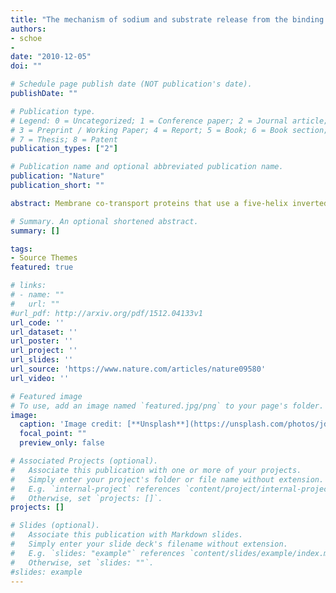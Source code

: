 ```yaml
---
title: "The mechanism of sodium and substrate release from the binding pocket of vSGLT"
authors:
- schoe 
- 
date: "2010-12-05"
doi: ""

# Schedule page publish date (NOT publication's date).
publishDate: ""

# Publication type.
# Legend: 0 = Uncategorized; 1 = Conference paper; 2 = Journal article;
# 3 = Preprint / Working Paper; 4 = Report; 5 = Book; 6 = Book section;
# 7 = Thesis; 8 = Patent
publication_types: ["2"]

# Publication name and optional abbreviated publication name.
publication: "Nature"
publication_short: ""

abstract: Membrane co-transport proteins that use a five-helix inverted repeat motif have recently emerged as one of the largest structural classes of secondary active transporters1,2. However, despite many structural advances there is no clear evidence of how ion and substrate transport are coupled. Here we report a comprehensive study of the sodium/galactose transporter from Vibrio parahaemolyticus (vSGLT), consisting of molecular dynamics simulations, biochemical characterization and a new crystal structure of the inward-open conformation at a resolution of 2.7 Å. Our data show that sodium exit causes a reorientation of transmembrane helix 1 that opens an inner gate required for substrate exit, and also triggers minor rigid-body movements in two sets of transmembrane helical bundles. This cascade of events, initiated by sodium release, ensures proper timing of ion and substrate release. Once set in motion, these molecular changes weaken substrate binding to the transporter and allow galactose readily to enter the intracellular space. Additionally, we identify an allosteric pathway between the sodium-binding sites, the unwound portion of transmembrane helix 1 and the substrate-binding site that is essential in the coupling of co-transport.

# Summary. An optional shortened abstract.
summary: []

tags:
- Source Themes
featured: true

# links:
# - name: ""
#   url: ""
#url_pdf: http://arxiv.org/pdf/1512.04133v1
url_code: ''
url_dataset: ''
url_poster: ''
url_project: ''
url_slides: ''
url_source: 'https://www.nature.com/articles/nature09580'
url_video: ''

# Featured image
# To use, add an image named `featured.jpg/png` to your page's folder. 
image:
  caption: 'Image credit: [**Unsplash**](https://unsplash.com/photos/jdD8gXaTZsc)'
  focal_point: ""
  preview_only: false

# Associated Projects (optional).
#   Associate this publication with one or more of your projects.
#   Simply enter your project's folder or file name without extension.
#   E.g. `internal-project` references `content/project/internal-project/index.md`.
#   Otherwise, set `projects: []`.
projects: []

# Slides (optional).
#   Associate this publication with Markdown slides.
#   Simply enter your slide deck's filename without extension.
#   E.g. `slides: "example"` references `content/slides/example/index.md`.
#   Otherwise, set `slides: ""`.
#slides: example
---
```


